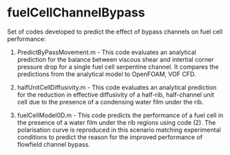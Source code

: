 # fuelCellChannelBypass
Set of codes developed to predict the effect of bypass channels on fuel cell performance:
1) PredictByPassMovement.m - This code evaluates an analytical prediction for the balance between viscous shear and intertial corner pressure drop for a single fuel cell serpentine channel. It compares the predictions from the analytical model to OpenFOAM, VOF CFD.

2) halfUnitCellDiffusivity.m - This code evaluates an analytical prediction for the reduction in effective diffusivity of a half-rib, half-channel unit cell due to the presence of a condensing water film under the rib.

3) fuelCellModel0D.m - This code predicts the performance of a fuel cell in the presence of a water film under the rib regions using code (2). The polarisation curve is reproduced in this scenario matching experimental conditions to predict the reason for the improved performance of flowfield channel bypass.

